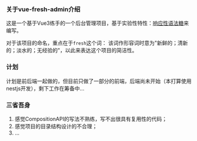 ### 关于vue-fresh-admin介绍
这是一个基于Vue3练手的一个后台管理项目，基于实验性特性：[响应性语法糖](https://cn.vuejs.org/guide/extras/reactivity-transform.html#reactivity-transform)来编写。  

对于该项目的命名，重点在于`fresh`这个词： 
该词作形容词时意为"新鲜的；清新的；淡水的；无经验的"，以此来表达这个项目的简洁性。

### 计划

计划是前后端一起做的，但目前只做了一部分的前端，后端尚未开始（本打算使用nestjs开发），剩下工作在筹备中...

### 三省吾身

1. 感觉CompositionAPI的写法不熟练，写不出很具有复用性的代码；
2. 感觉项目的目录结构设计的不合理；
3. ...


